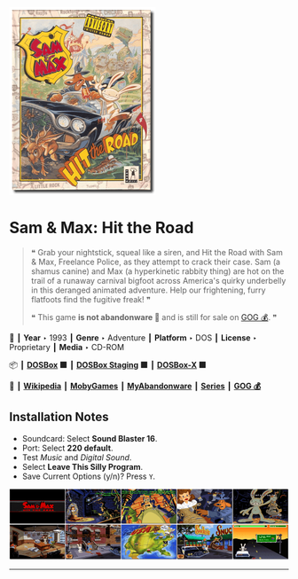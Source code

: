![](Thumbnail.png "application-thumbnail")

# Sam & Max: Hit the Road

> ❝ Grab your nightstick, squeal like a siren, and Hit the Road with Sam & Max, Freelance Police, as they attempt to crack their case. Sam (a shamus canine) and Max (a hyperkinetic rabbity thing) are hot on the trail of a runaway carnival bigfoot across America's quirky underbelly in this deranged animated adventure. Help our frightening, furry flatfoots find the fugitive freak! ❞
>
> ❝ This game **is not abandonware 🚫** and is still for sale on [GOG 💰](https://gog.com/en/game/sam_max_hit_the_road). ❞
>

📌 ┃ **Year** ‣ 1993 ┃ **Genre** ‣ Adventure ┃ **Platform** ‣ DOS ┃ **License** ‣ Proprietary ┃ **Media** ‣ CD-ROM 

📦 ┃ **[DOSBox](https://www.dosbox.com/) 🟩** ┃ **[DOSBox Staging](https://dosbox-staging.github.io/) 🟩** ┃ **[DOSBox-X](https://dosbox-x.com/) 🟩** 

📎 ┃ **[Wikipedia](https://en.wikipedia.org/wiki/Sam_%26_Max_Hit_the_Road)** ┃ **[MobyGames](https://www.mobygames.com/game/745/sam-max-hit-the-road/)** ┃ **[MyAbandonware](https://www.myabandonware.com/game/sam-max-hit-the-road-1vb)** ┃ **[Series](https://en.wikipedia.org/wiki/Sam_%26_Max)** ┃ **[GOG 💰](https://gog.com/en/game/sam_max_hit_the_road)** 

## Installation Notes
- Soundcard: Select **Sound Blaster 16**.
- Port: Select **220 default**.
- Test *Music* and *Digital Sound*.
- Select **Leave This Silly Program**.
- Save Current Options (y/n)? Press `Y`.

![](Montage.png "Sam & Max: Hit the Road")

---

